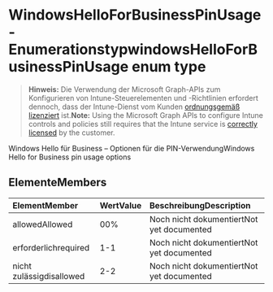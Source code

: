 # <a name="windowshelloforbusinesspinusage-enum-type"></a><span data-ttu-id="cda5f-101">WindowsHelloForBusinessPinUsage-Enumerationstyp</span><span class="sxs-lookup"><span data-stu-id="cda5f-101">windowsHelloForBusinessPinUsage enum type</span></span>

> <span data-ttu-id="cda5f-102">**Hinweis:** Die Verwendung der Microsoft Graph-APIs zum Konfigurieren von Intune-Steuerelementen und -Richtlinien erfordert dennoch, dass der Intune-Dienst vom Kunden [ordnungsgemäß lizenziert](https://go.microsoft.com/fwlink/?linkid=839381) ist.</span><span class="sxs-lookup"><span data-stu-id="cda5f-102">**Note:** Using the Microsoft Graph APIs to configure Intune controls and policies still requires that the Intune service is [correctly licensed](https://go.microsoft.com/fwlink/?linkid=839381) by the customer.</span></span>

<span data-ttu-id="cda5f-103">Windows Hello für Business – Optionen für die PIN-Verwendung</span><span class="sxs-lookup"><span data-stu-id="cda5f-103">Windows Hello for Business pin usage options</span></span>
## <a name="members"></a><span data-ttu-id="cda5f-104">Elemente</span><span class="sxs-lookup"><span data-stu-id="cda5f-104">Members</span></span>
|<span data-ttu-id="cda5f-105">Element</span><span class="sxs-lookup"><span data-stu-id="cda5f-105">Member</span></span>|<span data-ttu-id="cda5f-106">Wert</span><span class="sxs-lookup"><span data-stu-id="cda5f-106">Value</span></span>|<span data-ttu-id="cda5f-107">Beschreibung</span><span class="sxs-lookup"><span data-stu-id="cda5f-107">Description</span></span>|
|:---|:---|:---|
|<span data-ttu-id="cda5f-108">allowed</span><span class="sxs-lookup"><span data-stu-id="cda5f-108">Allowed</span></span>|<span data-ttu-id="cda5f-109">0</span><span class="sxs-lookup"><span data-stu-id="cda5f-109">0%</span></span>|<span data-ttu-id="cda5f-110">Noch nicht dokumentiert</span><span class="sxs-lookup"><span data-stu-id="cda5f-110">Not yet documented</span></span>|
|<span data-ttu-id="cda5f-111">erforderlich</span><span class="sxs-lookup"><span data-stu-id="cda5f-111">required</span></span>|<span data-ttu-id="cda5f-112">1</span><span class="sxs-lookup"><span data-stu-id="cda5f-112">-1</span></span>|<span data-ttu-id="cda5f-113">Noch nicht dokumentiert</span><span class="sxs-lookup"><span data-stu-id="cda5f-113">Not yet documented</span></span>|
|<span data-ttu-id="cda5f-114">nicht zulässig</span><span class="sxs-lookup"><span data-stu-id="cda5f-114">disallowed</span></span>|<span data-ttu-id="cda5f-115">2</span><span class="sxs-lookup"><span data-stu-id="cda5f-115">-2</span></span>|<span data-ttu-id="cda5f-116">Noch nicht dokumentiert</span><span class="sxs-lookup"><span data-stu-id="cda5f-116">Not yet documented</span></span>|








